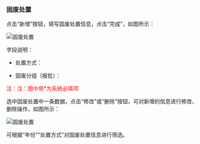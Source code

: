 ### 固废处置

点击“新增”按钮，填写固废处置信息，点击“完成”，如图所示：

![固废处置](..\images\固废处置1.png)

字段说明：

- 处置方式：

- 固废分组（报批）：

<font color="#f00">注：注：图中带*为系统必填项</font>

选中固废处置中一条数据，点击“修改”或“删除”按钮，可对新增的信息进行修改、删除操作，如图所示：

![固废处置](..\images\固废处置2.png)

可根据“年份”“处置方式”对固废处置信息进行筛选。



